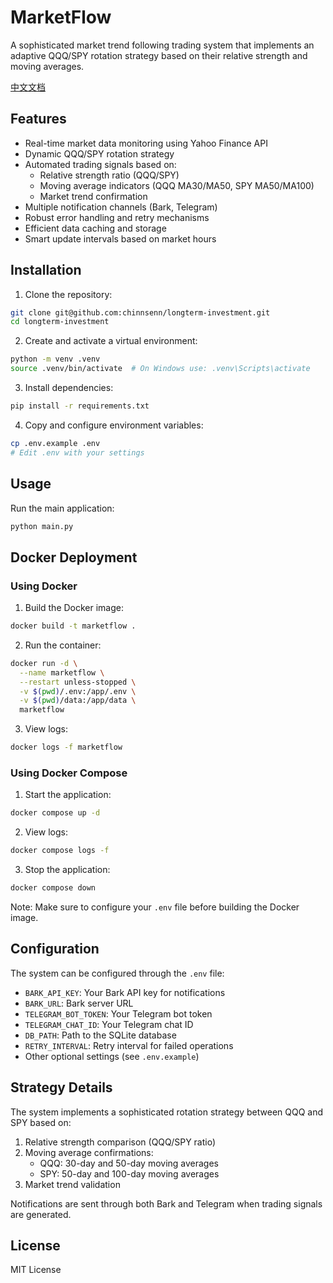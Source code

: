 # MarketFlow

A sophisticated market trend following trading system that implements an adaptive QQQ/SPY rotation strategy based on their relative strength and moving averages.

[中文文档](README_cn.md)

## Features

- Real-time market data monitoring using Yahoo Finance API
- Dynamic QQQ/SPY rotation strategy
- Automated trading signals based on:
  - Relative strength ratio (QQQ/SPY)
  - Moving average indicators (QQQ MA30/MA50, SPY MA50/MA100)
  - Market trend confirmation
- Multiple notification channels (Bark, Telegram)
- Robust error handling and retry mechanisms
- Efficient data caching and storage
- Smart update intervals based on market hours

## Installation

1. Clone the repository:
```bash
git clone git@github.com:chinnsenn/longterm-investment.git
cd longterm-investment
```

2. Create and activate a virtual environment:
```bash
python -m venv .venv
source .venv/bin/activate  # On Windows use: .venv\Scripts\activate
```

3. Install dependencies:
```bash
pip install -r requirements.txt
```

4. Copy and configure environment variables:
```bash
cp .env.example .env
# Edit .env with your settings
```

## Usage

Run the main application:
```bash
python main.py
```

## Docker Deployment

### Using Docker

1. Build the Docker image:
```bash
docker build -t marketflow .
```

2. Run the container:
```bash
docker run -d \
  --name marketflow \
  --restart unless-stopped \
  -v $(pwd)/.env:/app/.env \
  -v $(pwd)/data:/app/data \
  marketflow
```

3. View logs:
```bash
docker logs -f marketflow
```

### Using Docker Compose

1. Start the application:
```bash
docker compose up -d
```

2. View logs:
```bash
docker compose logs -f
```

3. Stop the application:
```bash
docker compose down
```

Note: Make sure to configure your `.env` file before building the Docker image.

## Configuration

The system can be configured through the `.env` file:
- `BARK_API_KEY`: Your Bark API key for notifications
- `BARK_URL`: Bark server URL
- `TELEGRAM_BOT_TOKEN`: Your Telegram bot token
- `TELEGRAM_CHAT_ID`: Your Telegram chat ID
- `DB_PATH`: Path to the SQLite database
- `RETRY_INTERVAL`: Retry interval for failed operations
- Other optional settings (see `.env.example`)

## Strategy Details

The system implements a sophisticated rotation strategy between QQQ and SPY based on:
1. Relative strength comparison (QQQ/SPY ratio)
2. Moving average confirmations:
   - QQQ: 30-day and 50-day moving averages
   - SPY: 50-day and 100-day moving averages
3. Market trend validation

Notifications are sent through both Bark and Telegram when trading signals are generated.

## License

MIT License
